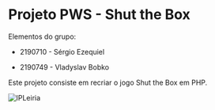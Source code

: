 # Projeto PWS - Shut the Box

Elementos do grupo:

- 2190710 - Sérgio Ezequiel

- 2190749 - Vladyslav Bobko

Este projeto consiste em recriar o jogo Shut the Box em PHP.

![IPLeiria](https://www.ipleiria.pt/wp-content/themes/ipleiria/img/logo_ipl_header.png)